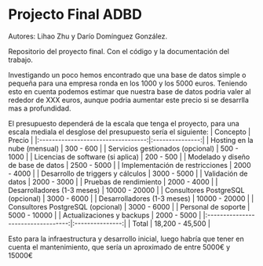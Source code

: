 # Projecto Final ADBD
Autores: Lihao Zhu y Darío Domínguez González.

Repositorio del proyecto final. Con el código y la documentación del trabajo.

Investigando un poco hemos encontrado que una base de datos simple o pequeña para una empresa ronda en los 1000 y los 5000 euros.
Teniendo esto en cuenta podemos estimar que nuestra base de datos podria valer al rededor de XXX euros, aunque podria aumentar este precio si se desarrlla mas a profundidad.

El presupuesto dependerá de la escala que tenga el proyecto, para una escala mediala el desglose del presupuesto sería el siguiente:
|              Concepto              |      Precio     |
|:----------------------------------:|:---------------:|
| Hosting en la nube (mensual)       | 300 - 600       |
| Servicios gestionados (opcional)   | 500 - 1000      |
| Licencias de software (si aplica)  | 200 - 500       |
| Modelado y diseño de base de datos | 2500 - 5000     |
| Implementación de restricciones    | 2000 - 4000     |
| Desarrollo de triggers y cálculos  | 3000 - 5000     |
| Validación de datos                | 2000 - 3000     |
| Pruebas de rendimiento             | 2000 - 4000     |
| Desarrolladores (1-3 meses)        | 10000 - 20000   |
| Consultores PostgreSQL (opcional)  | 3000 - 6000     |
| Desarrolladores (1-3 meses)        | 10000 - 20000   |
| Consultores PostgreSQL (opcional)  | 3000 - 6000     |
| Personal de soporte                | 5000 - 10000    |
| Actualizaciones y backups          | 2000 - 5000     |
|:----------------------------------:|:---------------:|
|               Total                | 18,200 - 45,500 |

Esto para la infraestructura y desarrollo inicial, luego habría que tener en cuenta el mantenimiento, que sería un aproximado de entre 5000€ y 15000€
